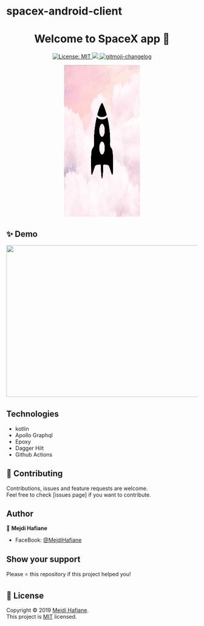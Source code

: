 # spacex-android-client
<h1 align="center">Welcome to SpaceX app 👋</h1>
<p align="center">
 <a href="https://github.com/kefranabg/readme-md-generator/blob/master/LICENSE">
    <img alt="License: MIT" src="https://img.shields.io/badge/license-MIT-yellow.svg" target="_blank" />
  </a>
  <a href="https://codecov.io/gh/kefranabg/readme-md-generator">
    <img src="https://codecov.io/gh/kefranabg/readme-md-generator/branch/master/graph/badge.svg" />
  </a>
  <a href="https://github.com/frinyvonnick/gitmoji-changelog">
    <img src="https://img.shields.io/badge/changelog-gitmoji-brightgreen.svg" alt="gitmoji-changelog">
  </a>
</p>

<p align="center">
<img src="https://github.com/mejdi14/spacex-android-client/blob/master/images/rocket_logo.png" height="400" width="200" >
	</p>
	


## ✨ Demo
<p align="center">
<img src="https://github.com/mejdi14/spacex-android-client/blob/master/images/app_demo.gif" height="400" width="550" >
	</p>
	
	
## Technologies
- kotlin
- Apollo Graphql
- Epoxy
- Dagger Hilt
- Github Actions
	
## 🤝 Contributing

Contributions, issues and feature requests are welcome.<br />
Feel free to check [issues page] if you want to contribute.<br />


## Author

👤 **Mejdi Hafiane**

- FaceBook: [@MejdiHafiane](https://twitter.com/mejdi141)

## Show your support

Please ⭐️ this repository if this project helped you!


## 📝 License

Copyright © 2019 [Mejdi Hafiane](https://github.com/mejdi14).<br />
This project is [MIT](https://github.com/mejdi14/readme-md-generator/blob/master/LICENSE) licensed.



